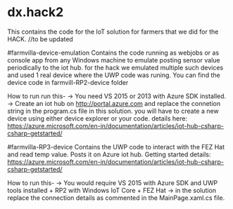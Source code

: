 # dx.hack2
This contains the code for the IoT solution for farmers that we did for the HACK. //to be updated


#farmvilla-device-emulation 
Contains the code running as webjobs or as console app from any Windows machine to emulate posting sensor value periodically to the iot hub. for the hack we emulated multiple such devices and used 1 real device where the UWP code was runing. You can find the device code in farmvill-RP2-device folder

How to run run this-
-> You need VS 2015 or 2013 with Azure SDK installed.
-> Create an iot hub on http://portal.azure.com and replace the connetion string in the program.cs file in this solution. you will have to create a new device using either device explorer or your code. details here: https://azure.microsoft.com/en-in/documentation/articles/iot-hub-csharp-csharp-getstarted/


#farmvilla-RP3-device
Contains the UWP code to interact with the FEZ Hat and read temp value. Posts it on Azure iot hub. Getting started details: https://azure.microsoft.com/en-in/documentation/articles/iot-hub-csharp-csharp-getstarted/

How to run this-
-> You would require VS 2015 with Azure SDK and UWP tools installed + RP2 with Windows IoT Core + FEZ Hat 
-> in the solution replace the connection details as commented in the MainPage.xaml.cs file.

